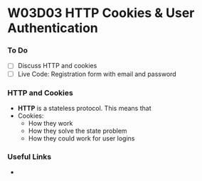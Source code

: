 # W03D03 HTTP Cookies & User Authentication

### To Do
- [ ] Discuss HTTP and cookies
- [ ] Live Code: Registration form with email and password

### HTTP and Cookies
* **HTTP** is a stateless protocol. This means that
* Cookies:
  * How they work
  * How they solve the state problem
  * How they could work for user logins

### 

### Useful Links
* []()
